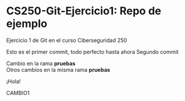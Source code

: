 # CS250-Git-Ejercicio1: Repo de ejemplo
Ejercicio 1 de Git en el curso Ciberseguridad 250


Esto es el primer commit, todo perfecto hasta ahora
Segundo commit

Cambio en la rama **pruebas**  
Otros cambios en la misma rama **pruebas**  

¡Hola!

CAMBIO1